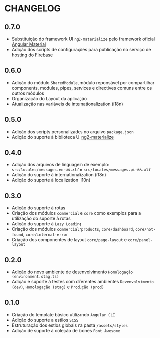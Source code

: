 # CHANGELOG

## 0.7.0

- Substituição do framework UI `ng2-materialize` pelo framework oficial [Angular Material](https://material.angular.io)
- Adição dos scripts de configurações para publicação no serviço de hosting do [Firebase](https://firebase.google.com)

## 0.6.0

- Adição do módulo `SharedModule`, módulo reponsável por compartilhar components, modules, pipes, services e directives comuns entre os outros módulos
- Organização do Layout da aplicação
- Atualização nas variáveis de internationalization (i18n)

## 0.5.0

- Adição dos scripts personalizados no arquivo `package.json`
- Adição do suporte à biblioteca UI [ng2-materialize](https://sherweb.github.io/ng2-materialize)

## 0.4.0

- Adição dos arquivos de linguagem de exemplo: `src/locales/messages.en-US.xlf` e `src/locales/messages.pt-BR.xlf`
- Adição do suporte à internationalization (i18n)
- Adição do suporte à localization (l10n)

## 0.3.0

- Adição do suporte à rotas
- Criação dos módulos `commercial` e `core` como exemplos para a utilização do suporte à rotas
- Adição do suporte à `Lazy Loading`
- Criação dos módulos `commercial/products`, `core/dashboard`, `core/not-found`, `core/internal-error`
- Criação dos componentes de layout `core/page-layout` e `core/panel-layout`

## 0.2.0

- Adição do novo ambiente de desenvolvimento `Homologação (environment.stag.ts)`
- Adição e suporte à testes com diferentes ambientes `Devenvolvimento (dev)`, `Homologação (stag)` e `Produção (prod)`

## 0.1.0

- Criação do template básico utilizando `Angular CLI`
- Adição do suporte a estilos `SCSS`
- Estruturação dos estlos globais na pasta `/assets/styles`
- Adição de suporte à coleção de ícones `Font Awesome`